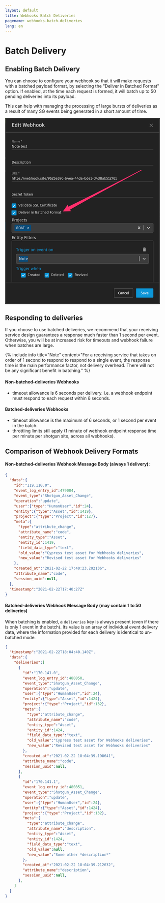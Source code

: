 ```yaml
---
layout: default
title: Webhooks Batch Deliveries
pagename: webhooks-batch-deliveries
lang: en
---
```


# Batch Delivery

## Enabling Batch Delivery

You can choose to configure your webhook so that it will make requests with a batched payload format, by selecting the "Deliver in Batched Format" option.
If enabled, at the time each request is formed, it will batch up to 50 pending deliveries into its payload.

This can help with managing the processing of large bursts of deliveries as a result of many SG events being generated in a short amount of time.

![Batch Delivery Enabled](./images/batch_delivery_enabled.png)

## Responding to deliveries

If you choose to use batched deliveries, we recommend that your receiving service design guarantees a response much faster than 1 second per event. Otherwise, you will be at increased risk for timeouts and webhook failure when batches are large.

{% include info title="Note" content="For a receiving service that takes on order of 1 second to respond to respond to a single event, the response time is the main performance factor, not delivery overhead. There will not be any significant benefit in batching." %}

#### Non-batched-deliveries Webhooks
* timeout allowance is 6 seconds per delivery. i.e. a webhook endpoint must respond to each request within 6 seconds.

#### Batched-deliveries Webhooks
* timeout allowance is the maximum of 6 seconds, or 1 second per event in the batch.
* throttling limits still apply (1 minute of webhook endpoint response time per minute per shotgun site, across all webhooks).

## Comparison of Webhook Delivery Formats

#### Non-batched-deliveries Webhook Message Body (always 1 delivery):

```json
{
  "data":{
    "id":"119.110.0",
    "event_log_entry_id":479004,
    "event_type":"Shotgun_Asset_Change",
    "operation":"update",
    "user":{"type":"HumanUser","id":24},
    "entity":{"type":"Asset","id":1419},
    "project":{"type":"Project","id":127},
    "meta":{
      "type":"attribute_change",
      "attribute_name":"code",
      "entity_type":"Asset",
      "entity_id":1419,
      "field_data_type":"text",
      "old_value":"Cypress test asset for Webhooks deliveries",
      "new_value":"Revised test asset for Webhooks deliveries"
    },
    "created_at":"2021-02-22 17:40:23.202136",
    "attribute_name":"code",
    "session_uuid":null,
  },
  "timestamp":"2021-02-22T17:40:27Z"
}
```

#### Batched-deliveries Webhook Message Body (may contain 1 to 50 deliveries)

When batching is enabled, a `deliveries` key is always present (even if there is only 1 event in the batch). Its value is an array of individual event delivery data, where the information provided for each delivery is identical to un-batched mode. 

```json
{
  "timestamp":"2021-02-22T18:04:40.140Z",
  "data":{
    "deliveries":[
      {
        "id":"170.141.0",
        "event_log_entry_id":480850,
        "event_type":"Shotgun_Asset_Change",
        "operation":"update",
        "user":{"type":"HumanUser","id":24},
        "entity":{"type":"Asset","id":1424},
        "project":{"type":"Project","id":132},
        "meta":{
          "type":"attribute_change",
          "attribute_name":"code",
          "entity_type":"Asset",
          "entity_id":1424,
          "field_data_type":"text",
          "old_value":"Cypress test asset for Webhooks deliveries",
          "new_value":"Revised test asset for Webhooks deliveries"
        },
        "created_at":"2021-02-22 18:04:39.198641",
        "attribute_name":"code",
        "session_uuid":null,
      },
      {
        "id":"170.141.1",
        "event_log_entry_id":480851,
        "event_type":"Shotgun_Asset_Change",
        "operation":"update",
        "user":{"type":"HumanUser","id":24},
        "entity":{"type":"Asset","id":1424},
        "project":{"type":"Project","id":132},
        "meta":{
          "type":"attribute_change",
          "attribute_name":"description",
          "entity_type":"Asset",
          "entity_id":1424,
          "field_data_type":"text",
          "old_value":null,
          "new_value":"Some other *description*"
        },
        "created_at":"2021-02-22 18:04:39.212032",
        "attribute_name":"description",
        "session_uuid":null,
      },
    ]
  }
}
```
